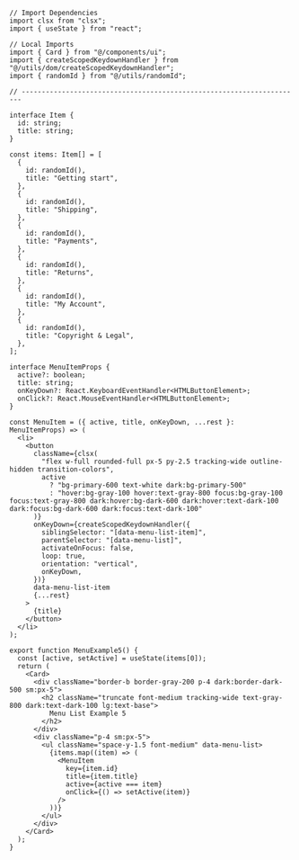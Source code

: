 ﻿```tsx
// Import Dependencies
import clsx from "clsx";
import { useState } from "react";

// Local Imports
import { Card } from "@/components/ui";
import { createScopedKeydownHandler } from "@/utils/dom/createScopedKeydownHandler";
import { randomId } from "@/utils/randomId";

// ----------------------------------------------------------------------

interface Item {
  id: string;
  title: string;
}

const items: Item[] = [
  {
    id: randomId(),
    title: "Getting start",
  },
  {
    id: randomId(),
    title: "Shipping",
  },
  {
    id: randomId(),
    title: "Payments",
  },
  {
    id: randomId(),
    title: "Returns",
  },
  {
    id: randomId(),
    title: "My Account",
  },
  {
    id: randomId(),
    title: "Copyright & Legal",
  },
];

interface MenuItemProps {
  active?: boolean;
  title: string;
  onKeyDown?: React.KeyboardEventHandler<HTMLButtonElement>;
  onClick?: React.MouseEventHandler<HTMLButtonElement>;
}

const MenuItem = ({ active, title, onKeyDown, ...rest }: MenuItemProps) => (
  <li>
    <button
      className={clsx(
        "flex w-full rounded-full px-5 py-2.5 tracking-wide outline-hidden transition-colors",
        active
          ? "bg-primary-600 text-white dark:bg-primary-500"
          : "hover:bg-gray-100 hover:text-gray-800 focus:bg-gray-100 focus:text-gray-800 dark:hover:bg-dark-600 dark:hover:text-dark-100 dark:focus:bg-dark-600 dark:focus:text-dark-100"
      )}
      onKeyDown={createScopedKeydownHandler({
        siblingSelector: "[data-menu-list-item]",
        parentSelector: "[data-menu-list]",
        activateOnFocus: false,
        loop: true,
        orientation: "vertical",
        onKeyDown,
      })}
      data-menu-list-item
      {...rest}
    >
      {title}
    </button>
  </li>
);

export function MenuExample5() {
  const [active, setActive] = useState(items[0]);
  return (
    <Card>
      <div className="border-b border-gray-200 p-4 dark:border-dark-500 sm:px-5">
        <h2 className="truncate font-medium tracking-wide text-gray-800 dark:text-dark-100 lg:text-base">
          Menu List Example 5
        </h2>
      </div>
      <div className="p-4 sm:px-5">
        <ul className="space-y-1.5 font-medium" data-menu-list>
          {items.map((item) => (
            <MenuItem
              key={item.id}
              title={item.title}
              active={active === item}
              onClick={() => setActive(item)}
            />
          ))}
        </ul>
      </div>
    </Card>
  );
} 
```
